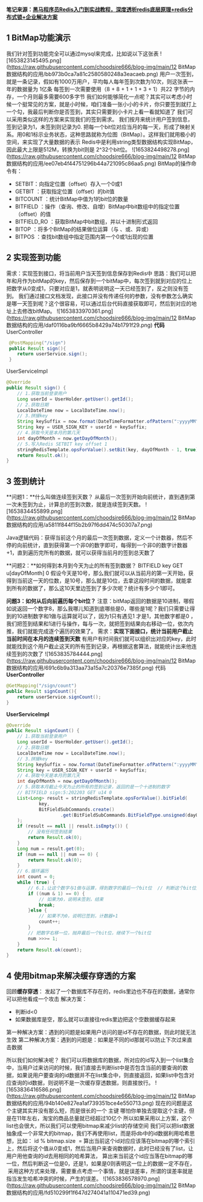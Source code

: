 **笔记来源：**[**黑马程序员Redis入门到实战教程，深度透析redis底层原理+redis分布式锁+企业解决方案**](https://www.bilibili.com/video/BV1cr4y1671t/?spm_id_from=333.337.search-card.all.click&vd_source=e8046ccbdc793e09a75eb61fe8e84a30)
## 1 BitMap功能演示
我们针对签到功能完全可以通过mysql来完成，比如说以下这张表
![1653823145495.png](https://raw.githubusercontent.com/choodsire666/blog-img/main/12 BitMap数据结构的应用/bb973b0ca7a81c2580580248a3eacaeb.png)
用户一次签到，就是一条记录，假如有1000万用户，平均每人每年签到次数为10次，则这张表一年的数据量为 1亿条
每签到一次需要使用（8 + 8 + 1 + 1 + 3 + 1）共22 字节的内存，一个月则最多需要600多字节
我们如何能够简化一点呢？其实可以考虑小时候一个挺常见的方案，就是小时候，咱们准备一张小小的卡片，你只要签到就打上一个勾，我最后判断你是否签到，其实只需要到小卡片上看一看就知道了
我们可以采用类似这样的方案来实现我们的签到需求。
我们按月来统计用户签到信息，签到记录为1，未签到则记录为0.
把每一个bit位对应当月的每一天，形成了映射关系。用0和1标示业务状态，这种思路就称为位图（BitMap）。这样我们就用极小的空间，来实现了大量数据的表示
Redis中是利用string类型数据结构实现BitMap，因此最大上限是512M，转换为bit则是 2^32个bit位。
![1653824498278.png](https://raw.githubusercontent.com/choodsire666/blog-img/main/12 BitMap数据结构的应用/ee07eb4f44751296b44a721095c86aa5.png)
BitMap的操作命令有：

- SETBIT：向指定位置（offset）存入一个0或1
- GETBIT ：获取指定位置（offset）的bit值
- BITCOUNT ：统计BitMap中值为1的bit位的数量
- BITFIELD ：操作（查询、修改、自增）BitMap中bit数组中的指定位置（offset）的值
- BITFIELD_RO ：获取BitMap中bit数组，并以十进制形式返回
- BITOP ：将多个BitMap的结果做位运算（与 、或、异或）
- BITPOS ：查找bit数组中指定范围内第一个0或1出现的位置
## 2 实现签到功能
需求：实现签到接口，将当前用户当天签到信息保存到Redis中
思路：我们可以把年和月作为bitMap的key，然后保存到一个bitMap中，每次签到就到对应的位上把数字从0变成1，只要对应是1，就表明说明这一天已经签到了，反之则没有签到。
我们通过接口文档发现，此接口并没有传递任何的参数，没有参数怎么确实是哪一天签到呢？这个很容易，可以通过后台代码直接获取即可，然后到对应的地址上去修改bitMap。
![1653833970361.png](https://raw.githubusercontent.com/choodsire666/blog-img/main/12 BitMap数据结构的应用/daf0116ba9bf6665b8429a74b1791f29.png)
**代码**
UserController
```java
 @PostMapping("/sign")
 public Result sign(){
    return userService.sign();
 }
```
UserServiceImpl
```java
@Override
public Result sign() {
    // 1.获取当前登录用户
    Long userId = UserHolder.getUser().getId();
    // 2.获取日期
    LocalDateTime now = LocalDateTime.now();
    // 3.拼接key
    String keySuffix = now.format(DateTimeFormatter.ofPattern(":yyyyMM"));
    String key = USER_SIGN_KEY + userId + keySuffix;
    // 4.获取今天是本月的第几天
    int dayOfMonth = now.getDayOfMonth();
    // 5.写入Redis SETBIT key offset 1
    stringRedisTemplate.opsForValue().setBit(key, dayOfMonth - 1, true);
    return Result.ok();
}
```

## 3 签到统计
**问题1：**什么叫做连续签到天数？
从最后一次签到开始向前统计，直到遇到第一次未签到为止，计算总的签到次数，就是连续签到天数。
![1653834455899.png](https://raw.githubusercontent.com/choodsire666/blog-img/main/12 BitMap数据结构的应用/a5811f844f15b2b97f6dd474c50307a7.png)

Java逻辑代码：获得当前这个月的最后一次签到数据，定义一个计数器，然后不停的向前统计，直到获得第一个非0的数字即可，每得到一个非0的数字计数器+1，直到遍历完所有的数据，就可以获得当前月的签到总天数了

**问题2：**如何得到本月到今天为止的所有签到数据？
BITFIELD key GET u[dayOfMonth] 0
假设今天是10号，那么我们就可以从当前月的第一天开始，获得到当前这一天的位数，是10号，那么就是10位，去拿这段时间的数据，就能拿到所有的数据了，那么这10天里边签到了多少次呢？统计有多少个1即可。

**问题3：如何从后向前遍历每个bit位？**
注意：bitMap返回的数据是10进制，哪假如说返回一个数字8，那么我哪儿知道到底哪些是0，哪些是1呢？我们只需要让得到的10进制数字和1做与运算就可以了，因为1只有遇见1 才是1，其他数字都是0 ，我们把签到结果和1进行与操作，每与一次，就把签到结果向右移动一位，依次内推，我们就能完成逐个遍历的效果了。
需求：**实现下面接口，统计当前用户截止当前时间在本月的连续签到天数**
有用户有时间我们就可以组织出对应的key，此时就能找到这个用户截止这天的所有签到记录，再根据这套算法，就能统计出来他连续签到的次数了
![1653835784444.png](https://raw.githubusercontent.com/choodsire666/blog-img/main/12 BitMap数据结构的应用/691c6b9a313aa73a15a7c20376e7385f.png)
代码
**UserController**
```java
@GetMapping("/sign/count")
public Result signCount(){
    return userService.signCount();
}
```

**UserServiceImpl**
```java
@Override
public Result signCount() {
    // 1.获取当前登录用户
    Long userId = UserHolder.getUser().getId();
    // 2.获取日期
    LocalDateTime now = LocalDateTime.now();
    // 3.拼接key
    String keySuffix = now.format(DateTimeFormatter.ofPattern(":yyyyMM"));
    String key = USER_SIGN_KEY + userId + keySuffix;
    // 4.获取今天是本月的第几天
    int dayOfMonth = now.getDayOfMonth();
    // 5.获取本月截止今天为止的所有的签到记录，返回的是一个十进制的数字 
    // BITFIELD sign:5:202203 GET u14 0
    List<Long> result = stringRedisTemplate.opsForValue().bitField(
            key,
            BitFieldSubCommands.create()
                    .get(BitFieldSubCommands.BitFieldType.unsigned(dayOfMonth)).valueAt(0)
    );
    if (result == null || result.isEmpty()) {
        // 没有任何签到结果
        return Result.ok(0);
    }
    Long num = result.get(0);
    if (num == null || num == 0) {
        return Result.ok(0);
    }
    // 6.循环遍历
    int count = 0;
    while (true) {
        // 6.1.让这个数字与1做与运算，得到数字的最后一个bit位  // 判断这个bit位是否为0
        if ((num & 1) == 0) {
            // 如果为0，说明未签到，结束
            break;
        }else {
            // 如果不为0，说明已签到，计数器+1
            count++;
        }
        // 把数字右移一位，抛弃最后一个bit位，继续下一个bit位
        num >>>= 1;
    }
    return Result.ok(count);
}
```

## 4 使用bitmap来解决缓存穿透的方案
回顾**缓存穿透**：
发起了一个数据库不存在的，redis里边也不存在的数据，通常你可以把他看成一个攻击
解决方案：

-  判断id<0 
-  如果数据库是空，那么就可以直接往redis里边把这个空数据缓存起来 

第一种解决方案：遇到的问题是如果用户访问的是id不存在的数据，则此时就无法生效
第二种解决方案：遇到的问题是：如果是不同的id那就可以防止下次过来直击数据

所以我们如何解决呢？
我们可以将数据库的数据，所对应的id写入到一个list集合中，当用户过来访问的时候，我们直接去判断list中是否包含当前的要查询的数据，如果说用户要查询的id数据并不在list集合中，则直接返回，如果list中包含对应查询的id数据，则说明不是一次缓存穿透数据，则直接放行。
![1653836416586.png](https://raw.githubusercontent.com/choodsire666/blog-img/main/12 BitMap数据结构的应用/94b140e827ea1af739351bce4e550713.png)
现在的问题是这个主键其实并没有那么短，而是很长的一个 主键
哪怕你单独去提取这个主键，但是在11年左右，淘宝的商品总量就已经超过10亿个
所以如果采用以上方案，这个list也会很大，所以我们可以使用bitmap来减少list的存储空间
我们可以把list数据抽象成一个非常大的bitmap，我们不再使用list，而是将db中的id数据利用哈希思想，比如：
id % bitmap.size  = 算出当前这个id对应应该落在bitmap的哪个索引上，然后将这个值从0变成1，然后当用户来查询数据时，此时已经没有了list，让用户用他查询的id去用相同的哈希算法， 算出来当前这个id应当落在bitmap的哪一位，然后判断这一位是0，还是1，如果是0则表明这一位上的数据一定不存在，  采用这种方式来处理，需要重点考虑一个事情，就是误差率，所谓的误差率就是指当发生哈希冲突的时候，产生的误差。
![1653836578970.png](https://raw.githubusercontent.com/choodsire666/blog-img/main/12 BitMap数据结构的应用/fd510299f1f647d274041a110471ed39.png)
